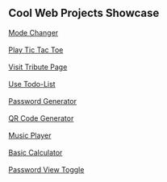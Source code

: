 ## Cool Web Projects Showcase
[Mode Changer](https://ansarulhaq786.github.io/web-project/change-mode/)<br><br>
[Play Tic Tac Toe](https://ansarulhaq786.github.io/web-project/tic-tac-toe/)<br><br>
[Visit Tribute Page](https://ansarulhaq786.github.io/web-project/tribute-page/)<br><br>
[Use Todo-List](https://ansarulhaq786.github.io/web-project/todo-list/)<br><br>
[Password Generator](https://ansarulhaq786.github.io/web-project/random-password-generator/)<br><br>
[QR Code Generator](https://ansarulhaq786.github.io/web-project/qr-code-generator/)<br><br>
[Music Player](https://ansarulhaq786.github.io/web-project/music-player/)<br><br>
[Basic Calculator](https://ansarulhaq786.github.io/web-project/calculator/)<br><br>
[Password View Toggle](https://ansarulhaq786.github.io/web-project/toggle-password-veiw/)<br><br>